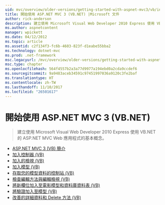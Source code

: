 ```yaml
---
uid: mvc/overview/older-versions/getting-started-with-aspnet-mvc3/vb/index
title: 開始使用 ASP.NET MVC 3 (VB.NET) |Microsoft 文件
author: rick-anderson
description: 建立使用 Microsoft Visual Web Developer 2010 Express 使用 VB.NET 的 ASP.NET MVC Web 應用程式的基本概念。
ms.author: aspnetcontent
manager: wpickett
ms.date: 04/12/2012
ms.topic: article
ms.assetid: c2f134f3-fc6b-4603-823f-d1eabe55bba2
ms.technology: dotnet-mvc
ms.prod: .net-framework
msc.legacyurl: /mvc/overview/older-versions/getting-started-with-aspnet-mvc3/vb
msc.type: chapter
ms.openlocfilehash: 564f4557b2a3a77d9977a194ebd0a2cda9ccdef6
ms.sourcegitcommit: 9a9483aceb34591c97451997036a9120c3fe2baf
ms.translationtype: HT
ms.contentlocale: zh-TW
ms.lasthandoff: 11/10/2017
ms.locfileid: "26501617"
---
```

<a name="getting-started-with-aspnet-mvc-3-vbnet"></a>開始使用 ASP.NET MVC 3 (VB.NET)
====================
> 建立使用 Microsoft Visual Web Developer 2010 Express 使用 VB.NET 的 ASP.NET MVC Web 應用程式的基本概念。


- [ASP.NET MVC 3 (VB) 簡介](intro-to-aspnet-mvc-3.md)
- [加入控制器 (VB)](adding-a-controller.md)
- [加入的檢視 (VB)](adding-a-view.md)
- [加入模型 (VB)](adding-a-model.md)
- [存取您的模型資料的控制站 (VB)](accessing-your-models-data-from-a-controller.md)
- [檢查編輯方法與編輯檢視 (VB)](examining-the-edit-methods-and-edit-view.md)
- [將新欄位加入至電影模型和資料庫資料表 (VB)](adding-a-new-field.md)
- [將驗證加入至模型 (VB)](adding-validation-to-the-model.md)
- [改善的詳細資料和 Delete 方法 (VB)](improving-the-details-and-delete-methods.md)
